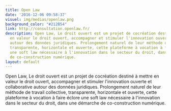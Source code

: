 ```yaml
---
title: Open Law
date: '2016-12-06 09:58:37'
visuel: img/medias/openlaw.png
background_color: "#212B54"
link: http://consultation.openlaw.fr/
description: Open Law, Le droit ouvert est un projet de cocréation destiné à mettre
  en valeur le droit ouvert, accompagner et stimuler l'innovation ouverte et collaborative
  autour des données juridiques. Prolongement naturel de leur méthode de travail collective,
  transparente, horizontale et ouverte, cette plateforme à vocation à faire éclore
  une soft law nécessaire à l'innovation dans le secteur du droit, dans une démarche
  de co-construction numérique.
layout: default
---
```

Open Law, Le droit ouvert est un projet de cocréation destiné à mettre en valeur le droit ouvert, accompagner et stimuler l'innovation ouverte et collaborative autour des données juridiques. Prolongement naturel de leur méthode de travail collective, transparente, horizontale et ouverte, cette plateforme à vocation à faire éclore une soft law nécessaire à l'innovation dans le secteur du droit, dans une démarche de co-construction numérique.